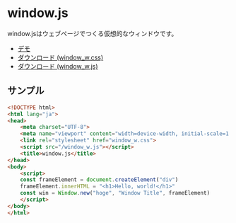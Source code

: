 # window.js

window.jsはウェブページでつくる仮想的なウィンドウです。

- [デモ](https://himeyama.github.io/windowJS/)
- [ダウンロード (window_w.css)](https://himeyama.github.io/windowJS/window_w.css)
- [ダウンロード (window_w.js)](https://himeyama.github.io/windowJS/window_w.js)

## サンプル
```html
<!DOCTYPE html>
<html lang="ja">
<head>
    <meta charset="UTF-8">
    <meta name="viewport" content="width=device-width, initial-scale=1.0">
    <link rel="stylesheet" href="window_w.css">
    <script src="/window_w.js"></script>
    <title>window.js</title>
</head>
<body>
    <script>
    const frameElement = document.createElement("div")
    frameElement.innerHTML = "<h1>Hello, world!</h1>"
    const win = Window.new("hoge", "Window Title", frameElement)
    </script>
</body>
</html>
```